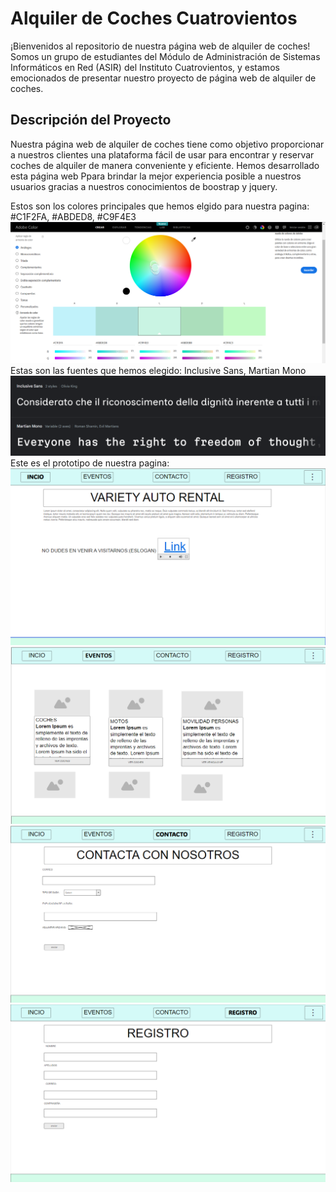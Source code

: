 # Alquiler de Coches Cuatrovientos

¡Bienvenidos al repositorio de nuestra página web de alquiler de coches! Somos un grupo de estudiantes del Módulo de Administración de Sistemas Informáticos en Red (ASIR) del Instituto Cuatrovientos, y estamos emocionados de presentar nuestro proyecto de página web de alquiler de coches.

## Descripción del Proyecto

Nuestra página web de alquiler de coches tiene como objetivo proporcionar a nuestros clientes una plataforma fácil de usar para encontrar y reservar coches de alquiler de manera conveniente y eficiente. Hemos desarrollado esta página web Ppara brindar la mejor experiencia posible a nuestros usuarios gracias a nuestros conocimientos de boostrap y jquery.

Estos son los colores principales que hemos elgido para nuestra pagina: #C1F2FA, #ABDED8, #C9F4E3
![colores utilizados](https://github.com/asierls/ProyectoAimarAsier/blob/main/assets/img/COLORES.png)
Estas son las fuentes que hemos elegido: Inclusive Sans, Martian Mono
![Letras utilizadas](https://github.com/asierls/ProyectoAimarAsier/blob/main/assets/img/letras.png)
Este es el prototipo de nuestra pagina:
![index](https://github.com/asierls/ProyectoAimarAsier/blob/main/assets/img/INDEX.png)
![eventos](https://github.com/asierls/ProyectoAimarAsier/blob/main/assets/img/eventos3.png)
![contacto](https://github.com/asierls/ProyectoAimarAsier/blob/main/assets/img/contacto.png)
![registro](https://github.com/asierls/ProyectoAimarAsier/blob/main/assets/img/REGISTRO.png)


